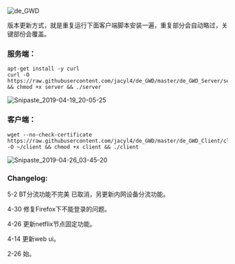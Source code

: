 ![de_GWD](https://i.loli.net/2019/05/08/5cd295163b73a.png)

版本更新方式，就是重复运行下面客户端脚本安装一遍，重复部分会自动略过，关键部份会覆盖。

### 服务端：
```
apt-get install -y curl
curl -O https://raw.githubusercontent.com/jacyl4/de_GWD/master/de_GWD_Server/server && chmod +x server && ./server
```
![Snipaste_2019-04-19_20-05-25](https://i.loli.net/2019/04/19/5cb9b9980b216.png)

### 客户端：
```
wget --no-check-certificate https://raw.githubusercontent.com/jacyl4/de_GWD/master/de_GWD_Client/client -O ~/client && chmod +x client && ./client
```
![Snipaste_2019-04-26_03-45-20](https://i.loli.net/2019/04/26/5cc20e5e9d6f7.png)

### Changelog:

5-2   BT分流功能不完美 已取消，另更新内网设备分流功能。 

4-30 修复Firefox下不能登录的问题。

4-26 更新netflix节点固定功能。

4-14 更新web ui。

2-26 始。